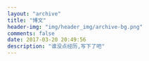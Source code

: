 ```yaml
---
layout: "archive"
title: "博文"
header-img: "img/header_img/archive-bg.png"
comments: false
date: 2017-03-20 20:49:56
description: "谁没点经历,写下了吧"
---
```

